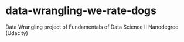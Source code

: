 # data-wrangling-we-rate-dogs
Data Wrangling project of Fundamentals of Data Science II Nanodegree (Udacity)
